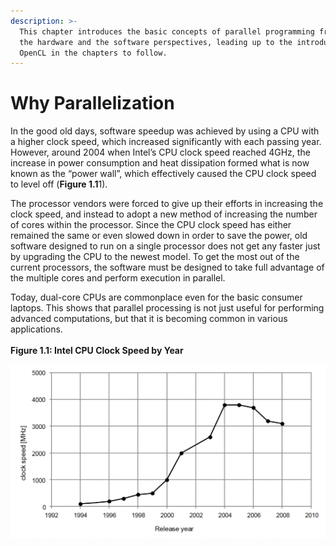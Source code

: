 ```yaml
---
description: >-
  This chapter introduces the basic concepts of parallel programming from both
  the hardware and the software perspectives, leading up to the introduction of
  OpenCL in the chapters to follow.
---
```


# Why Parallelization

In the good old days, software speedup was achieved by using a CPU with a higher clock speed, which increased significantly with each passing year. However, around 2004 when Intel’s CPU clock speed reached 4GHz, the increase in power consumption and heat dissipation formed what is now known as the “power wall”, which effectively caused the CPU clock speed to level off (**Figure 1.1**1).

The processor vendors were forced to give up their efforts in increasing the clock speed, and instead to adopt a new method of increasing the number of cores within the processor. Since the CPU clock speed has either remained the same or even slowed down in order to save the power, old software designed to run on a single processor does not get any faster just by upgrading the CPU to the newest model. To get the most out of the current processors, the software must be designed to take full advantage of the multiple cores and perform execution in parallel.

Today, dual-core CPUs are commonplace even for the basic consumer laptops. This shows that parallel processing is not just useful for performing advanced computations, but that it is becoming common in various applications. \
\
**Figure 1.1: Intel CPU Clock Speed by Year**

![](../.gitbook/assets/Screen_Shot_2021-12-20_at_7.49.44_AM.png)
